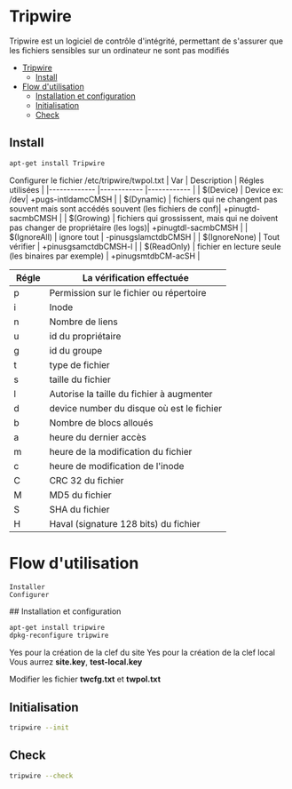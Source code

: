 # Tripwire

Tripwire est un logiciel de contrôle d'intégrité, permettant de s'assurer que les fichiers sensibles sur un ordinateur ne sont pas modifiés

<!-- TOC -->

- [Tripwire](#tripwire)
    - [Install](#install)
- [Flow d'utilisation](#flow-dutilisation)
    - [Installation et configuration](#installation-et-configuration)
    - [Initialisation](#initialisation)
    - [Check](#check)

<!-- /TOC -->


## Install
```bash
apt-get install Tripwire
```

Configurer le fichier /etc/tripwire/twpol.txt
| Var          | Description  | Régles utilisées |
|------------- |------------ |------------ |
| $(Device)  | Device ex: /dev| +pugs-intldamcCMSH |
| $(Dynamic) | fichiers qui ne changent pas souvent mais sont accédés souvent (les fichiers de conf)|  +pinugtd-sacmbCMSH |
| $(Growing) | fichiers qui grossissent, mais qui ne doivent pas changer de propriétaire (les logs)|  +pinugtdl-sacmbCMSH |
| $(IgnoreAll) | ignore tout | -pinusgslamctdbCMSH |
| $(IgnoreNone) | Tout vérifier | +pinusgsamctdbCMSH-l |
| $(ReadOnly) | fichier en lecture seule (les binaires par exemple) | +pinugsmtdbCM-acSH |


| Régle | La vérification effectuée |
|------ |-------------------------- |
| p | Permission sur le fichier ou répertoire |
| i | Inode |
| n | Nombre de liens |
| u | id du propriétaire |
| g | id du groupe |
| t | type de fichier |
| s | taille du fichier |
| l | Autorise la taille du fichier à augmenter |
| d | device number du disque où est le fichier |
| b | Nombre de blocs alloués |
| a | heure du dernier accès |
| m | heure de la modification du fichier |
| c | heure de modification de l'inode |
| C | CRC 32 du fichier |
| M | MD5 du fichier |
| S | SHA du fichier |
| H | Haval (signature 128 bits) du fichier |





# Flow d'utilisation

```text
Installer    
Configurer
```

## Installation et configuration

```bash
apt-get install tripwire
dpkg-reconfigure tripwire
```
Yes pour la création de la clef du site
Yes pour la création de la clef local
Vous aurrez **site.key**, **test-local.key**


Modifier les fichier **twcfg.txt** et **twpol.txt**


## Initialisation
```bash
tripwire --init
```


## Check
```bash
tripwire --check
```
